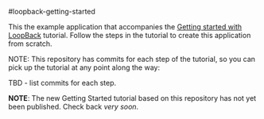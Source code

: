 #loopback-getting-started

This the example application that accompanies the [Getting started with LoopBack](http://docs.strongloop.com/display/LB/Getting+started+with+LoopBack) tutorial. Follow the steps in the tutorial to create this application from scratch.

NOTE: This repository has commits for each step of the tutorial, so you can pick up the tutorial at any point along the way:

TBD - list commits for each step.

**NOTE**: The new Getting Started tutorial based on this repository has not yet been published.  Check back _very soon_.
